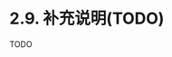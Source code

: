 # 2.9. 补充说明(TODO)

TODO

<!--
cgo的风险和不足

不要用c模拟Go字符串
不要试图越过Go运行时的边界
有些事情是不可为的，比如 bsearch 类似接口完全没有继承的价值（代价太高）
-->
